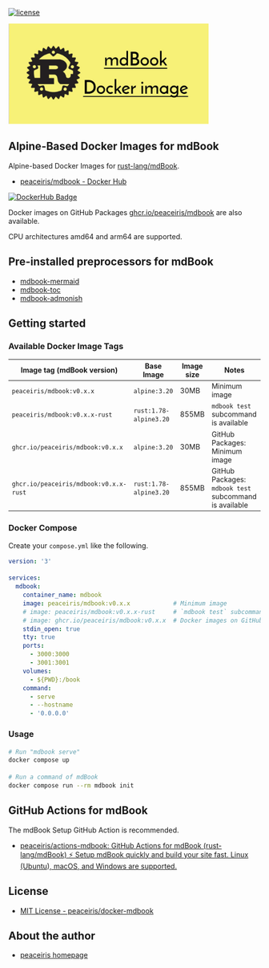 <!-- https://shields.io/ -->

[![license](https://img.shields.io/github/license/peaceiris/docker-mdbook.svg)](https://github.com/peaceiris/docker-mdbook/blob/main/LICENSE)

<img width="400" alt="Docker image for mdBook" src="./images/ogp.jpg">



## Alpine-Based Docker Images for mdBook

Alpine-based Docker Images for [rust-lang/mdBook].

[rust-lang/mdBook]: https://github.com/rust-lang/mdBook

- [peaceiris/mdbook - Docker Hub]

[peaceiris/mdbook - Docker Hub]: https://hub.docker.com/r/peaceiris/mdbook

[![DockerHub Badge](https://dockeri.co/image/peaceiris/mdbook)][peaceiris/mdbook - Docker Hub]

Docker images on GitHub Packages [ghcr.io/peaceiris/mdbook] are also available.

[ghcr.io/peaceiris/mdbook]: https://github.com/users/peaceiris/packages/container/package/mdbook

CPU architectures amd64 and arm64 are supported.


## Pre-installed preprocessors for mdBook

- [mdbook-mermaid]
- [mdbook-toc]
- [mdbook-admonish]

[mdbook-mermaid]: https://github.com/badboy/mdbook-mermaid
[mdbook-toc]: https://github.com/badboy/mdbook-toc
[mdbook-admonish]: https://github.com/tommilligan/mdbook-admonish



## Getting started

### Available Docker Image Tags

| Image tag (mdBook version) | Base Image | Image size | Notes |
|---|---|---|---|
| `peaceiris/mdbook:v0.x.x` | `alpine:3.20` | 30MB | Minimum image |
| `peaceiris/mdbook:v0.x.x-rust` | `rust:1.78-alpine3.20` | 855MB | `mdbook test` subcommand is available |
| `ghcr.io/peaceiris/mdbook:v0.x.x` | `alpine:3.20` | 30MB | GitHub Packages: Minimum image |
| `ghcr.io/peaceiris/mdbook:v0.x.x-rust` | `rust:1.78-alpine3.20` | 855MB | GitHub Packages: `mdbook test` subcommand is available |

### Docker Compose

Create your `compose.yml` like the following.

```yaml
version: '3'

services:
  mdbook:
    container_name: mdbook
    image: peaceiris/mdbook:v0.x.x            # Minimum image
    # image: peaceiris/mdbook:v0.x.x-rust     # `mdbook test` subcommand is available
    # image: ghcr.io/peaceiris/mdbook:v0.x.x  # Docker images on GitHub Packages
    stdin_open: true
    tty: true
    ports:
      - 3000:3000
      - 3001:3001
    volumes:
      - ${PWD}:/book
    command:
      - serve
      - --hostname
      - '0.0.0.0'
```

### Usage

```sh
# Run "mdbook serve"
docker compose up

# Run a command of mdBook
docker compose run --rm mdbook init
```



## GitHub Actions for mdBook

The mdBook Setup GitHub Action is recommended.

- [peaceiris/actions-mdbook: GitHub Actions for mdBook (rust-lang/mdBook) ⚡️ Setup mdBook quickly and build your site fast. Linux (Ubuntu), macOS, and Windows are supported.](https://github.com/peaceiris/actions-mdbook)



## License

- [MIT License - peaceiris/docker-mdbook]

[MIT License - peaceiris/docker-mdbook]: https://github.com/peaceiris/docker-mdbook/blob/main/LICENSE



## About the author

- [peaceiris homepage](https://peaceiris.com/)
